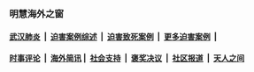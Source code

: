 
### 明慧海外之窗

####  [武汉肺炎](indexes/365.md?t=06281500) &nbsp;|&nbsp;  [迫害案例综述](indexes/328.md?t=06281500) &nbsp;|&nbsp; [迫害致死案例](indexes/277.md?t=06281500)  &nbsp;|&nbsp; [更多迫害案例](indexes/81.md?t=06281500)  &nbsp;|&nbsp; 
####  [时事评论](indexes/19.md?t=06281500) &nbsp;|&nbsp; [海外简讯](indexes/245.md?t=06281500)&nbsp;|&nbsp;  [社会支持](indexes/140.md?t=06281500) &nbsp;|&nbsp; [褒奖决议](indexes/282.md?t=06281500) &nbsp;|&nbsp; [社区报道](indexes/91.md?t=06281500)  &nbsp;|&nbsp; [天人之间](indexes/78.md?t=06281500) 


